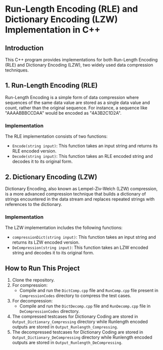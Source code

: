 # Run-Length Encoding (RLE) and Dictionary Encoding (LZW) Implementation in C++

## Introduction
This C++ program provides implementations for both Run-Length Encoding (RLE) and Dictionary Encoding (LZW), two widely used data compression techniques.

## 1. Run-Length Encoding (RLE)
Run-Length Encoding is a simple form of data compression where sequences of the same data value are stored as a single data value and count, rather than the original sequence. For instance, a sequence like "AAAABBBCCDAA" would be encoded as "4A3B2C1D2A".

### Implementation
The RLE implementation consists of two functions:
- `Encode(string input)`: This function takes an input string and returns its RLE encoded version.
- `Decode(string input)`: This function takes an RLE encoded string and decodes it to its original form.

## 2. Dictionary Encoding (LZW)
Dictionary Encoding, also known as Lempel-Ziv-Welch (LZW) compression, is a more advanced compression technique that builds a dictionary of strings encountered in the data stream and replaces repeated strings with references to the dictionary.

### Implementation
The LZW implementation includes the following functions:
- `compressionDict(string input)`: This function takes an input string and returns its LZW encoded version.
- `DeCompression(string input)`: This function takes an LZW encoded string and decodes it to its original form.

## How to Run This Project
1. Clone the repository.
2. For compression:
   - Compile and run the `DictComp.cpp` file and `RunComp.cpp` file present in `CompressionCodes` directory to compress the test cases.
3. For decompression:
   - Compile and run the `DictDecomp.cpp` file and `RunDecomp.cpp` file in `DeCompressionCodes` directory.
4. The compressed testcases for Dictionary Coding are stored in `Output_Dictionary_Compressing` directory while Runlength encoded outputs are stored in `Output_Runlength_Compressing`.
5. The decompressed testcases for Dictionary Coding are stored in `Output_Dictionary_DeCompressing` directory while Runlength encoded outputs are stored in `Output_Runlength_DeCompressing`.

